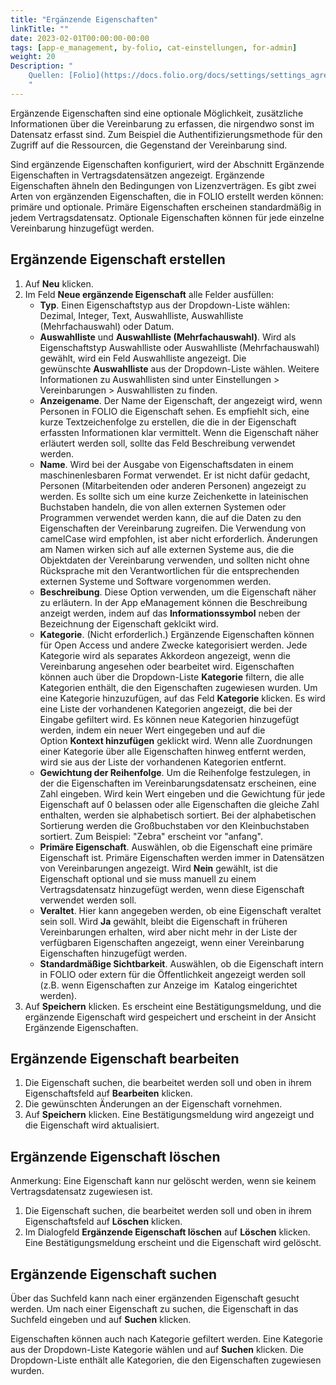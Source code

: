 ```yaml
---
title: "Ergänzende Eigenschaften"
linkTitle: ""
date: 2023-02-01T00:00:00-00:00
tags: [app-e_management, by-folio, cat-einstellungen, for-admin]
weight: 20
Description: "
    Quellen: [Folio](https://docs.folio.org/docs/settings/settings_agreements/settings_agreements/#settings--agreements--supplementary-properties) & [GBV](https://info.gbv.de/pages/viewpage.action?pageId=847085641)
    "
---
```


Ergänzende Eigenschaften sind eine optionale Möglichkeit, zusätzliche Informationen über die Vereinbarung zu erfassen, die nirgendwo sonst im Datensatz erfasst sind. Zum Beispiel die Authentifizierungsmethode für den Zugriff auf die Ressourcen, die Gegenstand der Vereinbarung sind.

Sind ergänzende Eigenschaften konfiguriert, wird der Abschnitt Ergänzende Eigenschaften in Vertragsdatensätzen angezeigt. Ergänzende Eigenschaften ähneln den Bedingungen von Lizenzverträgen. Es gibt zwei Arten von ergänzenden Eigenschaften, die in FOLIO erstellt werden können: primäre und optionale. Primäre Eigenschaften erscheinen standardmäßig in jedem Vertragsdatensatz. Optionale Eigenschaften können für jede einzelne Vereinbarung hinzugefügt werden.

## Ergänzende Eigenschaft erstellen

1.  Auf **Neu** klicken.
2.  Im Feld **Neue ergänzende Eigenschaft** alle Felder ausfüllen:
    * **Typ**. Einen Eigenschaftstyp aus der Dropdown-Liste wählen: Dezimal, Integer, Text, Auswahlliste, Auswahlliste (Mehrfachauswahl) oder Datum.
    * **Auswahlliste** und **Auswahlliste (Mehrfachauswahl)**. Wird als Eigenschaftstyp Auswahlliste oder Auswahlliste (Mehrfachauswahl) gewählt, wird ein Feld Auswahlliste angezeigt. Die gewünschte **Auswahlliste** aus der Dropdown-Liste wählen. Weitere Informationen zu Auswahllisten sind unter Einstellungen > Vereinbarungen > Auswahllisten zu finden.
    * **Anzeigename**. Der Name der Eigenschaft, der angezeigt wird, wenn Personen in FOLIO die Eigenschaft sehen. Es empfiehlt sich, eine kurze Textzeichenfolge zu erstellen, die die in der Eigenschaft erfassten Informationen klar vermittelt. Wenn die Eigenschaft näher erläutert werden soll, sollte das Feld Beschreibung verwendet werden.
    * **Name**. Wird bei der Ausgabe von Eigenschaftsdaten in einem maschinenlesbaren Format verwendet. Er ist nicht dafür gedacht, Personen (Mitarbeitenden oder anderen Personen) angezeigt zu werden. Es sollte sich um eine kurze Zeichenkette in lateinischen Buchstaben handeln, die von allen externen Systemen oder Programmen verwendet werden kann, die auf die Daten zu den Eigenschaften der Vereinbarung zugreifen. Die Verwendung von camelCase wird empfohlen, ist aber nicht erforderlich. Änderungen am Namen wirken sich auf alle externen Systeme aus, die die Objektdaten der Vereinbarung verwenden, und sollten nicht ohne Rücksprache mit den Verantwortlichen für die entsprechenden externen Systeme und Software vorgenommen werden.
    * **Beschreibung**. Diese Option verwenden, um die Eigenschaft näher zu erläutern. In der App eManagement können die Beschreibung anzeigt werden, indem auf das **Informationssymbol** neben der Bezeichnung der Eigenschaft geklcikt wird.
    * **Kategorie**. (Nicht erforderlich.) Ergänzende Eigenschaften können für Open Access und andere Zwecke kategorisiert werden. Jede Kategorie wird als separates Akkordeon angezeigt, wenn die Vereinbarung angesehen oder bearbeitet wird. Eigenschaften können auch über die Dropdown-Liste **Kategorie** filtern, die alle Kategorien enthält, die den Eigenschaften zugewiesen wurden. Um eine Kategorie hinzuzufügen, auf das Feld **Kategorie** klicken. Es wird eine Liste der vorhandenen Kategorien angezeigt, die bei der Eingabe gefiltert wird. Es können neue Kategorien hinzugefügt werden, indem ein neuer Wert eingegeben und auf die Option **Kontext hinzufügen** geklickt wird. Wenn alle Zuordnungen einer Kategorie über alle Eigenschaften hinweg entfernt werden, wird sie aus der Liste der vorhandenen Kategorien entfernt.
    * **Gewichtung der Reihenfolge**. Um die Reihenfolge festzulegen, in der die Eigenschaften im Vereinbarungsdatensatz erscheinen, eine Zahl eingeben. Wird kein Wert eingeben und die Gewichtung für jede Eigenschaft auf 0 belassen oder alle Eigenschaften die gleiche Zahl enthalten, werden sie alphabetisch sortiert. Bei der alphabetischen Sortierung werden die Großbuchstaben vor den Kleinbuchstaben sortiert. Zum Beispiel: "Zebra" erscheint vor "anfang".
    * **Primäre Eigenschaft**. Auswählen, ob die Eigenschaft eine primäre Eigenschaft ist. Primäre Eigenschaften werden immer in Datensätzen von Vereinbarungen angezeigt. Wird **Nein** gewählt, ist die Eigenschaft optional und sie muss manuell zu einem Vertragsdatensatz hinzugefügt werden, wenn diese Eigenschaft verwendet werden soll.
    * **Veraltet**. Hier kann angegeben werden, ob eine Eigenschaft veraltet sein soll. Wird **Ja** gewählt, bleibt die Eigenschaft in früheren Vereinbarungen erhalten, wird aber nicht mehr in der Liste der verfügbaren Eigenschaften angezeigt, wenn einer Vereinbarung Eigenschaften hinzugefügt werden.
    * **Standardmäßige Sichtbarkeit**. Auswählen, ob die Eigenschaft intern in FOLIO oder extern für die Öffentlichkeit angezeigt werden soll (z.B. wenn Eigenschaften zur Anzeige im  Katalog eingerichtet werden).
3.  Auf **Speichern** klicken. Es erscheint eine Bestätigungsmeldung, und die ergänzende Eigenschaft wird gespeichert und erscheint in der Ansicht Ergänzende Eigenschaften.

## Ergänzende Eigenschaft bearbeiten

1.  Die Eigenschaft suchen, die bearbeitet werden soll und oben in ihrem Eigenschaftsfeld auf **Bearbeiten** klicken.
2.  Die gewünschten Änderungen an der Eigenschaft vornehmen.
3.  Auf **Speichern** klicken. Eine Bestätigungsmeldung wird angezeigt und die Eigenschaft wird aktualisiert.

## Ergänzende Eigenschaft löschen

Anmerkung: Eine Eigenschaft kann nur gelöscht werden, wenn sie keinem Vertragsdatensatz zugewiesen ist.

1.  Die Eigenschaft suchen, die bearbeitet werden soll und oben in ihrem Eigenschaftsfeld auf **Löschen** klicken.
2.  Im Dialogfeld **Ergänzende Eigenschaft löschen** auf **Löschen** klicken. Eine Bestätigungsmeldung erscheint und die Eigenschaft wird gelöscht.

## Ergänzende Eigenschaft suchen

Über das Suchfeld kann nach einer ergänzenden Eigenschaft gesucht werden. Um nach einer Eigenschaft zu suchen, die Eigenschaft in das Suchfeld eingeben und auf **Suchen** klicken.

Eigenschaften können auch nach Kategorie gefiltert werden. Eine Kategorie aus der Dropdown-Liste Kategorie wählen und auf **Suchen** klicken. Die Dropdown-Liste enthält alle Kategorien, die den Eigenschaften zugewiesen wurden.
